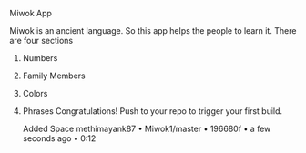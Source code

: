 Miwok App

Miwok is an ancient language. So this app helps the people to learn it.
There are four sections 
1) Numbers
2) Family Members
3) Colors
4) Phrases
Congratulations! Push to your repo to trigger your first build.

    Added Space
    methimayank87 • Miwok1/master • 196680f • a few seconds ago • 0:12





